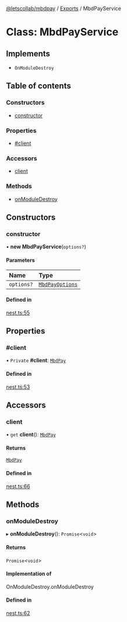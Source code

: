 [@letscollab/mbdpay](../README.md) / [Exports](../modules.md) / MbdPayService

# Class: MbdPayService

## Implements

- `OnModuleDestroy`

## Table of contents

### Constructors

- [constructor](MbdPayService.md#constructor)

### Properties

- [#client](MbdPayService.md##client)

### Accessors

- [client](MbdPayService.md#client)

### Methods

- [onModuleDestroy](MbdPayService.md#onmoduledestroy)

## Constructors

### constructor

• **new MbdPayService**(`options?`)

#### Parameters

| Name       | Type                                           |
| :--------- | :--------------------------------------------- |
| `options?` | [`MbdPayOptions`](../modules.md#mbdpayoptions) |

#### Defined in

[nest.ts:55](https://github.com/deskbtm-letscollab/mbdpay/blob/b88957d/src/nest.ts#L55)

## Properties

### #client

• `Private` **#client**: [`MbdPay`](MbdPay.md)

#### Defined in

[nest.ts:53](https://github.com/deskbtm-letscollab/mbdpay/blob/b88957d/src/nest.ts#L53)

## Accessors

### client

• `get` **client**(): [`MbdPay`](MbdPay.md)

#### Returns

[`MbdPay`](MbdPay.md)

#### Defined in

[nest.ts:66](https://github.com/deskbtm-letscollab/mbdpay/blob/b88957d/src/nest.ts#L66)

## Methods

### onModuleDestroy

▸ **onModuleDestroy**(): `Promise`<`void`\>

#### Returns

`Promise`<`void`\>

#### Implementation of

OnModuleDestroy.onModuleDestroy

#### Defined in

[nest.ts:62](https://github.com/deskbtm-letscollab/mbdpay/blob/b88957d/src/nest.ts#L62)
